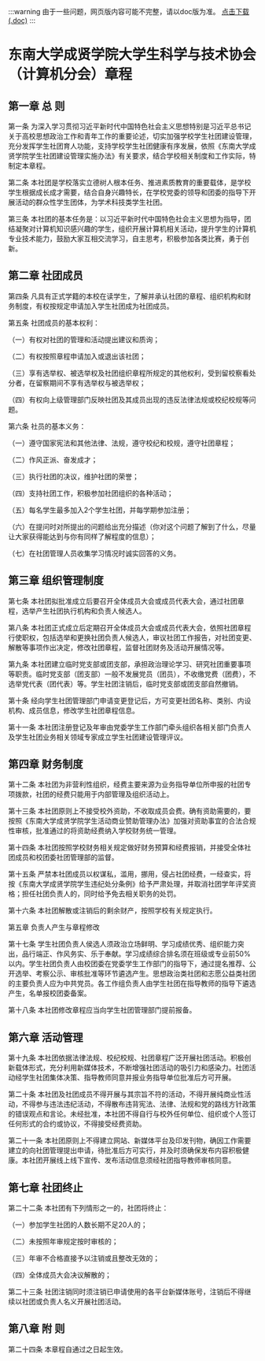 :::warning
由于一些问题，网页版内容可能不完整，请以doc版为准。
[点击下载(.doc)](./东南大学成贤学院大学生科学与技术协会（计算机分会）章程.doc)
:::

# 东南大学成贤学院大学生科学与技术协会（计算机分会）章程


## 第一章  总  则

第一条 为深入学习贯彻习近平新时代中国特色社会主义思想特别是习近平总书记关于高校思想政治工作和青年工作的重要论述，切实加强学校学生社团建设管理，充分发挥学生社团育人功能，支持学校学生社团健康有序发展，依照《东南大学成贤学院学生社团建设管理实施办法》有关要求，结合学校相关制度和工作实际，特制定本章程。

第二条 本社团是学校落实立德树人根本任务、推进素质教育的重要载体，是学校学生根据成长成才需要，结合自身兴趣特长，在学校党委的领导和团委的指导下开展活动的群众性学生团体，为学术科技类学生社团。

第三条 本社团的基本任务是：以习近平新时代中国特色社会主义思想为指导，团结凝聚对计算机知识感兴趣的学生，组织开展计算机相关活动，提升学生的计算机专业技术能力，鼓励大家互相交流学习，自主思考，积极参加各类比赛，勇于创新。

## 第二章  社团成员

第四条 凡具有正式学籍的本校在读学生，了解并承认社团的章程、组织机构和财务制度，有权按规定申请加入学生社团成为社团成员。

第五条 社团成员的基本权利：

（一）有权对社团的管理和活动提出建议和质询；

（二）有权按照章程申请加入或退出该社团；

（三）享有选举权、被选举权及社团组织章程所规定的其他权利，受到留校察看处分者，在留察期间不享有选举权与被选举权；

（四）有权向上级管理部门反映社团及其成员出现的违反法律法规或校纪校规等问题。

第六条 社员的基本义务：

（一）遵守国家宪法和其他法律、法规，遵守校纪和校规，遵守社团章程； 

（二）作风正派、奋发成才； 

（三）执行社团的决议，维护社团的荣誉；

（四）支持社团工作，积极参加社团组织的各种活动；

（五）每名学生最多加入2个学生社团，并每学期参加注册；

（六）在提问时对所提出的问题给出充分描述（你对这个问题了解到了什么，尽量让大家获得能达到与你有同样了解程度的信息）；

（七）在社团管理人员收集学习情况时诚实回答的义务。

## 第三章  组织管理制度

第七条 本社团拟批准成立后要召开全体成员大会或成员代表大会，通过社团章程，选举产生社团执行机构和负责人候选人。

第八条 本社团正式成立后定期召开全体成员大会或成员代表大会，依照社团章程行使职权，包括选举和更换社团负责人候选人，审议社团工作报告，对社团变更、解散等事项作出决定，修改社团章程，监督社团财务及活动开展情况等。

第九条 本社团建立临时党支部或团支部，承担政治理论学习、研究社团重要事项等职责。临时党支部（团支部）一般不发展党员（团员），不收缴党费（团费），不选举党代表（团代表）等。学生社团注销后，临时党支部或团支部自然撤销。

第十条 经向学生社团管理部门申请变更登记后，方可变更社团名称、类别、内设机构、成员信息，修改学生社团章程信息。

第十一条 本社团注册登记及年审由党委学生工作部门牵头组织各相关部门负责人及学生社团业务相关领域专家成立学生社团建设管理评议。

## 第四章  财务制度

第十二条 本社团为非营利性组织，经费主要来源为业务指导单位所申报的社团专项拨款，社团的经费只能用于内部管理及组织活动上。

第十三条 本社团原则上不接受校外资助，不收取成员会费。确有资助需要的，要按照《东南大学成贤学院学生活动商业赞助管理办法》加强对资助事宜的合法合规性审核，批准通过的将资助经费纳入学校财务统一管理。

第十四条 本社团按照学校财务相关规定做好财务预算和经费报销，并接受全体社团成员和校团委社团管理部的监督。

第十五条 严禁本社团成员以权谋私，滥用，挪用，侵占社团经费，一经查实，将按《东南大学成贤学院学生违纪处分条例》给予严肃处理，并取消社团学年评奖资格；担任社团负责人的，同时给予免去相关职务的处罚。

第十六条 本社团解散或注销后的剩余财产，按照学校有关规定执行。

第五章  负责人产生与章程修改

第十七条 学生社团负责人侯选人须政治立场鲜明、学习成绩优秀、组织能力突出，品行端正、作风务实、乐于奉献。学习成绩综合排名须在班级或专业前50%以内。学生社团负责人由校团委在党委学生工作部门的指导下，通过提名推荐、公开选举、考察公示、审核批准等环节遴选产生。思想政治类社团和志愿公益类社团的主要负责人应为中共党员。各工作组负责人由学生社团在指导教师的指导下遴选产生，名单报校团委备案。

第十八条 本社团修改章程应当向学生社团管理部门提前报备。

## 第六章  活动管理

第十九条 本社团依据法律法规、校纪校规、社团章程广泛开展社团活动。积极创新载体形式，充分利用新媒体技术，不断增强社团活动的吸引力和感染力。社团活动经学生社团集体决策、指导教师同意并报业务指导单位批准后方可开展。

第二十条 本社团及社团成员不得开展与其宗旨不符的活动，不得开展纯商业性活动，不得参与违法违纪活动，不得散布违背宪法、法律、法规和党的路线方针政策的错误观点和言论。未经批准，本社团不得自行与校外任何单位、组织或个人签订任何形式的合约或协议，不得接受经费资助。

第二十一条 本社团原则上不得建立网站、新媒体平台及印发刊物，确因工作需要建立的向社团管理提出申请，待批准后方可实行，并及时须确保发布内容积极健康。本社团开展线上线下宣传、发布活动信息须经社团指导教师审核同意。

## 第七章 社团终止

第二十二条 本社团有下列情形之一的，社团将终止：

（一）参加学生社团的人数长期不足20人的；

（二）未按照年审规定按时审核的；

（三）年审不合格直接予以注销或且整改无效的；

（四）全体成员大会决议解散的；

第二十三条 社团注销同时须注销已申请使用的各平台新媒体账号，注销后不得继续以社团或负责人名义开展社团活动。

## 第八章  附    则 

第二十四条 本章程自通过之日起生效。 

